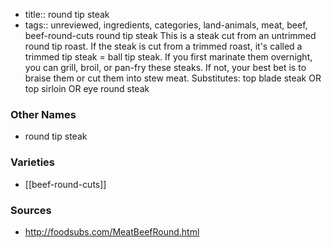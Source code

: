 - title:: round tip steak
- tags:: unreviewed, ingredients, categories, land-animals, meat, beef, beef-round-cuts
round tip steak This is a steak cut from an untrimmed round tip roast. If the steak is cut from a trimmed roast, it's called a trimmed tip steak = ball tip steak. If you first marinate them overnight, you can grill, broil, or pan-fry these steaks. If not, your best bet is to braise them or cut them into stew meat. Substitutes: top blade steak OR top sirloin OR eye round steak

### Other Names

* round tip steak

### Varieties

* [[beef-round-cuts]]

### Sources
* http://foodsubs.com/MeatBeefRound.html

